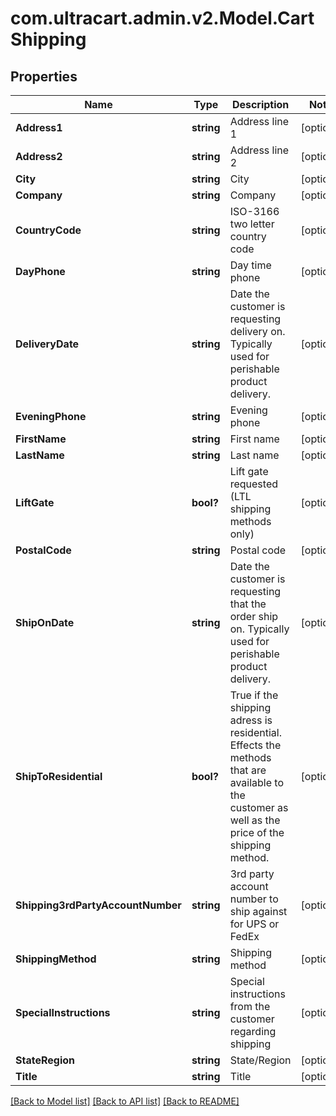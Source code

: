 # com.ultracart.admin.v2.Model.CartShipping
## Properties

Name | Type | Description | Notes
------------ | ------------- | ------------- | -------------
**Address1** | **string** | Address line 1 | [optional] 
**Address2** | **string** | Address line 2 | [optional] 
**City** | **string** | City | [optional] 
**Company** | **string** | Company | [optional] 
**CountryCode** | **string** | ISO-3166 two letter country code | [optional] 
**DayPhone** | **string** | Day time phone | [optional] 
**DeliveryDate** | **string** | Date the customer is requesting delivery on. Typically used for perishable product delivery. | [optional] 
**EveningPhone** | **string** | Evening phone | [optional] 
**FirstName** | **string** | First name | [optional] 
**LastName** | **string** | Last name | [optional] 
**LiftGate** | **bool?** | Lift gate requested (LTL shipping methods only) | [optional] 
**PostalCode** | **string** | Postal code | [optional] 
**ShipOnDate** | **string** | Date the customer is requesting that the order ship on.  Typically used for perishable product delivery. | [optional] 
**ShipToResidential** | **bool?** | True if the shipping adress is residential.  Effects the methods that are available to the customer as well as the price of the shipping method. | [optional] 
**Shipping3rdPartyAccountNumber** | **string** | 3rd party account number to ship against for UPS or FedEx | [optional] 
**ShippingMethod** | **string** | Shipping method | [optional] 
**SpecialInstructions** | **string** | Special instructions from the customer regarding shipping | [optional] 
**StateRegion** | **string** | State/Region | [optional] 
**Title** | **string** | Title | [optional] 

[[Back to Model list]](../README.md#documentation-for-models) [[Back to API list]](../README.md#documentation-for-api-endpoints) [[Back to README]](../README.md)

